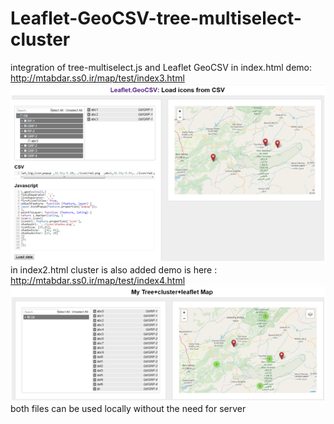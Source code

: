 # Leaflet-GeoCSV-tree-multiselect-cluster
integration of tree-multiselect.js and Leaflet GeoCSV in index.html demo: http://mtabdar.ss0.ir/map/test/index3.html
<img src="screen1.png" />
in index2.html cluster is also added demo is here : http://mtabdar.ss0.ir/map/test/index4.html
<img src="screen2.png" />
both files can be used locally without the need for server
